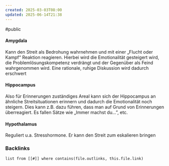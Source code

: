 ```yaml
---
created: 2025-03-03T08:00
updated: 2025-06-14T21:38
---
```

#public
#### Amygdala
Kann den Streit als Bedrohung wahrnehmen und mit einer „Flucht oder Kampf“ Reaktion reagieren. Hierbei wird die Emotionalität gesteigert wird, die Problemlösungskompetenz verdrängt und der Gegenüber als Feind wahrgenommen wird. Eine rationale, ruhige Diskussion wird dadurch erschwert

#### Hippocampus 
Also für Erinnerungen zuständiges Areal kann sich der Hippocampus an ähnliche Streitsituationen erinnern und dadurch die Emotionalität noch steigern. Dies kann z.B. dazu führen, dass man auf Grund von Erinnerungen überreagiert. Es fallen Sätze wie „Immer machst du…”, etc. 

#### Hypothalamus
Reguliert u.a. Stresshormone. Er kann den Streit zum eskalieren bringen 


### Backlinks
```dataview 
list from [[#]] where contains(file.outlinks, this.file.link)
```


